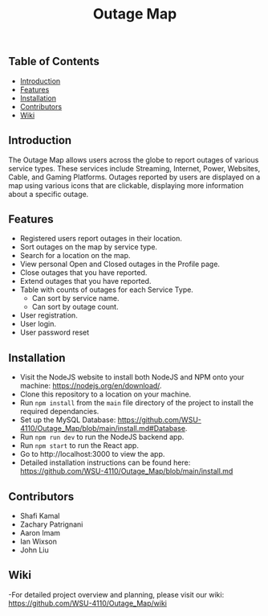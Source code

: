 <h1 align="center"> Outage Map </h1> <br>

## Table of Contents

- [Introduction](#introduction)
- [Features](#features)
- [Installation](#installation)
- [Contributors](#contributors)
- [Wiki](#wiki)

<!-- END doctoc generated TOC please keep comment here to allow auto update -->

## Introduction
The Outage Map allows users across the globe to report outages of various service types. These services include Streaming, Internet, Power, Websites, Cable, and Gaming Platforms.
Outages reported by users are displayed on a map using various icons that are clickable, displaying more information about a specific outage.

## Features
- Registered users report outages in their location.
- Sort outages on the map by service type.
- Search for a location on the map.
- View personal Open and Closed outages in the Profile page.
- Close outages that you have reported.
- Extend outages that you have reported.
- Table with counts of outages for each Service Type.
  - Can sort by service name.
  - Can sort by outage count.
- User registration.
- User login.
- User password reset

## Installation

- Visit the NodeJS website to install both NodeJS and NPM onto your machine: https://nodejs.org/en/download/.
- Clone this repository to a location on your machine.
- Run `npm install` from the `main` file directory of the project to install the required dependancies.
- Set up the MySQL Database: https://github.com/WSU-4110/Outage_Map/blob/main/install.md#Database.
- Run `npm run dev` to run the NodeJS backend app.
- Run `npm start` to run the React app.
- Go to http://localhost:3000 to view the app.
- Detailed installation instructions can be found here: https://github.com/WSU-4110/Outage_Map/blob/main/install.md

## Contributors

- Shafi Kamal
- Zachary Patrignani
- Aaron Imam
- Ian Wixson
- John Liu

## Wiki
-For detailed project overview and planning, please visit our wiki: https://github.com/WSU-4110/Outage_Map/wiki
